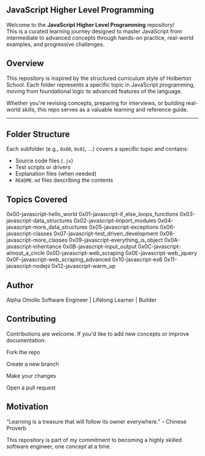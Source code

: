 ## JavaScript Higher Level Programming

Welcome to the **JavaScript Higher Level Programming** repository!  
This is a curated learning journey designed to master JavaScript from intermediate to advanced concepts through hands-on practice, real-world examples, and progressive challenges.

## Overview

This repository is inspired by the structured curriculum style of Holberton School. Each folder represents a specific topic in JavaScript programming, moving from foundational logic to advanced features of the language.

Whether you're revising concepts, preparing for interviews, or building real-world skills, this repo serves as a valuable learning and reference guide.

---

## Folder Structure

Each subfolder (e.g., `0x00`, `0x01`, ...) covers a specific topic and contains:
- Source code files (`.js`)
- Test scripts or drivers
- Explanation files (when needed)
- `README.md` files describing the contents

## Topics Covered
0x00-javascript-hello_world
0x01-javascript-if_else_loops_functions
0x03-javascript-data_structures
0x02-javascript-import_modules
0x04-javascript-more_data_structures
0x05-javascript-exceptions
0x06-javascript-classes
0x07-javascript-test_driven_development
0x08-javascript-more_classes
0x09-javascript-everything_is_object
0x0A-javascript-inheritance
0x0B-javascript-input_output
0x0C-javascript-almost_a_circle
0x0D-javascript-web_scraping
0x0E-javascript-web_jquery
0x0F-javascript-web_scraping_advanced
0x10-javascript-es6
0x11-javascript-nodejs
0x12-javascript-warm_up

## Author
Alpha Omollo
Software Engineer | Lifelong Learner | Builder

## Contributing
Contributions are welcome. If you'd like to add new concepts or improve documentation:

Fork the repo

Create a new branch

Make your changes

Open a pull request

## Motivation
“Learning is a treasure that will follow its owner everywhere.” – Chinese Proverb

This repository is part of my commitment to becoming a highly skilled software engineer, one concept at a time.
